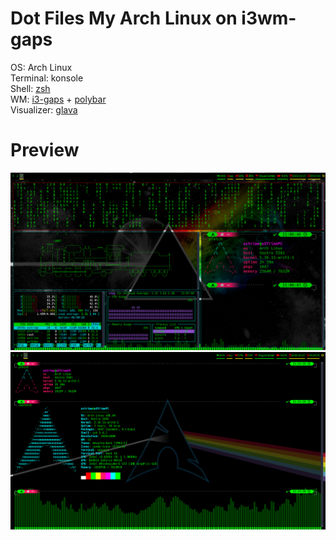 # Dot Files My Arch Linux on i3wm-gaps
OS: Arch Linux </br>
Terminal: konsole </br>
Shell: [zsh](https://github.com/eXTrimeXT/my_arch_linux/blob/main/.zshrc) </br>
WM: [i3-gaps](https://github.com/eXTrimeXT/my_arch_linux/tree/main/.config/i3) + [polybar](https://github.com/eXTrimeXT/my_arch_linux/tree/main/.config/polybar) </br>
Visualizer: [glava](https://github.com/eXTrimeXT/my_arch_linux/tree/main/.config/glava) </br>


# Preview
![Alt Text](https://github.com/eXTrimeXT/my_arch_linux/blob/main/img/1.png)
![Alt Text](https://github.com/eXTrimeXT/my_arch_linux/blob/main/img/2.png)

